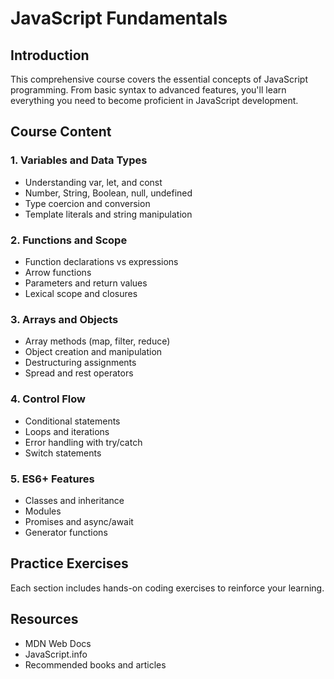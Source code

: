 # JavaScript Fundamentals

## Introduction
This comprehensive course covers the essential concepts of JavaScript programming. From basic syntax to advanced features, you'll learn everything you need to become proficient in JavaScript development.

## Course Content

### 1. Variables and Data Types
- Understanding var, let, and const
- Number, String, Boolean, null, undefined
- Type coercion and conversion
- Template literals and string manipulation

### 2. Functions and Scope
- Function declarations vs expressions
- Arrow functions
- Parameters and return values
- Lexical scope and closures

### 3. Arrays and Objects
- Array methods (map, filter, reduce)
- Object creation and manipulation
- Destructuring assignments
- Spread and rest operators

### 4. Control Flow
- Conditional statements
- Loops and iterations
- Error handling with try/catch
- Switch statements

### 5. ES6+ Features
- Classes and inheritance
- Modules
- Promises and async/await
- Generator functions

## Practice Exercises
Each section includes hands-on coding exercises to reinforce your learning.

## Resources
- MDN Web Docs
- JavaScript.info
- Recommended books and articles